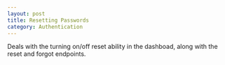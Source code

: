 ```yaml
---
layout: post
title: Resetting Passwords
category: Authentication
---
```


Deals with the turning on/off reset ability in the dashboad, along with the reset and forgot endpoints.
